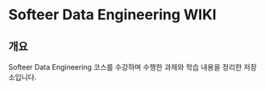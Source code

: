 # Softeer Data Engineering WIKI

## 개요

Softeer Data Engineering 코스를 수강하며 수행한 과제와
학습 내용을 정리한 저장소입니다.